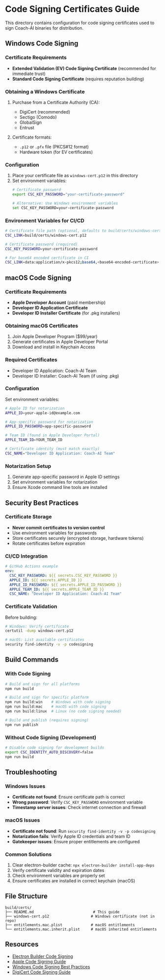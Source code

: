 # Code Signing Certificates Guide

This directory contains configuration for code signing certificates used to sign Coach-AI binaries for distribution.

## Windows Code Signing

### Certificate Requirements
- **Extended Validation (EV) Code Signing Certificate** (recommended for immediate trust)
- **Standard Code Signing Certificate** (requires reputation building)

### Obtaining a Windows Certificate
1. Purchase from a Certificate Authority (CA):
   - DigiCert (recommended)
   - Sectigo (Comodo)
   - GlobalSign
   - Entrust

2. Certificate formats:
   - `.p12` or `.pfx` file (PKCS#12 format)
   - Hardware token (for EV certificates)

### Configuration
1. Place your certificate file as `windows-cert.p12` in this directory
2. Set environment variables:
   ```bash
   # Certificate password
   export CSC_KEY_PASSWORD="your-certificate-password"
   
   # Alternative: Use Windows environment variables
   set CSC_KEY_PASSWORD=your-certificate-password
   ```

### Environment Variables for CI/CD
```bash
# Certificate file path (optional, defaults to build/certs/windows-cert.p12)
CSC_LINK=build/certs/windows-cert.p12

# Certificate password (required)
CSC_KEY_PASSWORD=your-certificate-password

# For base64 encoded certificate in CI
CSC_LINK=data:application/x-pkcs12;base64,<base64-encoded-certificate>
```

## macOS Code Signing

### Certificate Requirements
- **Apple Developer Account** (paid membership)
- **Developer ID Application Certificate**
- **Developer ID Installer Certificate** (for .pkg installers)

### Obtaining macOS Certificates
1. Join Apple Developer Program ($99/year)
2. Generate certificates in Apple Developer Portal
3. Download and install in Keychain Access

### Required Certificates
- Developer ID Application: Coach-AI Team
- Developer ID Installer: Coach-AI Team (if using .pkg)

### Configuration
Set environment variables:
```bash
# Apple ID for notarization
APPLE_ID=your-apple-id@example.com

# App-specific password for notarization
APPLE_ID_PASSWORD=app-specific-password

# Team ID (found in Apple Developer Portal)
APPLE_TEAM_ID=YOUR_TEAM_ID

# Certificate identity (must match exactly)
CSC_NAME="Developer ID Application: Coach-AI Team"
```

### Notarization Setup
1. Generate app-specific password in Apple ID settings
2. Set environment variables for notarization
3. Ensure Xcode command line tools are installed

## Security Best Practices

### Certificate Storage
- **Never commit certificates to version control**
- Use environment variables for passwords
- Store certificates securely (encrypted storage, hardware tokens)
- Rotate certificates before expiration

### CI/CD Integration
```yaml
# GitHub Actions example
env:
  CSC_KEY_PASSWORD: ${{ secrets.CSC_KEY_PASSWORD }}
  APPLE_ID: ${{ secrets.APPLE_ID }}
  APPLE_ID_PASSWORD: ${{ secrets.APPLE_ID_PASSWORD }}
  APPLE_TEAM_ID: ${{ secrets.APPLE_TEAM_ID }}
  CSC_NAME: "Developer ID Application: Coach-AI Team"
```

### Certificate Validation
Before building:
```bash
# Windows: Verify certificate
certutil -dump windows-cert.p12

# macOS: List available certificates
security find-identity -v -p codesigning
```

## Build Commands

### With Code Signing
```bash
# Build and sign for all platforms
npm run build

# Build and sign for specific platform
npm run build:win    # Windows with code signing
npm run build:mac    # macOS with code signing
npm run build:linux  # Linux (no code signing needed)

# Build and publish (requires signing)
npm run publish
```

### Without Code Signing (Development)
```bash
# Disable code signing for development builds
export CSC_IDENTITY_AUTO_DISCOVERY=false
npm run build
```

## Troubleshooting

### Windows Issues
- **Certificate not found**: Ensure certificate path is correct
- **Wrong password**: Verify `CSC_KEY_PASSWORD` environment variable
- **Timestamp server issues**: Check internet connection and firewall

### macOS Issues
- **Certificate not found**: Run `security find-identity -v -p codesigning`
- **Notarization fails**: Verify Apple ID credentials and team ID
- **Gatekeeper issues**: Ensure proper entitlements are configured

### Common Solutions
1. Clear electron-builder cache: `npx electron-builder install-app-deps`
2. Verify certificate validity and expiration dates
3. Check environment variables are properly set
4. Ensure certificates are installed in correct keychain (macOS)

## File Structure
```
build/certs/
├── README.md                           # This guide
├── windows-cert.p12                   # Windows certificate (not in repo)
├── entitlements.mac.plist             # macOS entitlements
└── entitlements.mac.inherit.plist     # macOS inherited entitlements
```

## Resources
- [Electron Builder Code Signing](https://www.electron.build/code-signing)
- [Apple Code Signing Guide](https://developer.apple.com/support/code-signing/)
- [Windows Code Signing Best Practices](https://docs.microsoft.com/en-us/windows/win32/seccrypto/cryptography-tools)
- [DigiCert Code Signing Guide](https://docs.digicert.com/en/software-trust-manager/ci-cd-integrations.html) 